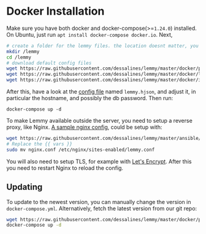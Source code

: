 # Docker Installation

Make sure you have both docker and docker-compose(>=`1.24.0`) installed. On Ubuntu, just run `apt install docker-compose docker.io`. Next, 

```bash
# create a folder for the lemmy files. the location doesnt matter, you can put this anywhere you want
mkdir /lemmy
cd /lemmy
# download default config files
wget https://raw.githubusercontent.com/dessalines/lemmy/master/docker/prod/docker-compose.yml
wget https://raw.githubusercontent.com/dessalines/lemmy/master/docker/lemmy.hjson
wget https://raw.githubusercontent.com/dessalines/lemmy/master/docker/iframely.config.local.js
```

After this, have a look at the [config file](administration_configuration.md) named `lemmy.hjson`, and adjust it, in particular the hostname, and possibly the db password. Then run:

`docker-compose up -d`

To make Lemmy available outside the server, you need to setup a reverse proxy, like Nginx. [A sample nginx config](https://raw.githubusercontent.com/dessalines/lemmy/master/ansible/templates/nginx.conf), could be setup with:

```bash
wget https://raw.githubusercontent.com/dessalines/lemmy/master/ansible/templates/nginx.conf
# Replace the {{ vars }}
sudo mv nginx.conf /etc/nginx/sites-enabled/lemmy.conf
```

You will also need to setup TLS, for example with [Let's Encrypt](https://letsencrypt.org/). After this you need to restart Nginx to reload the config.

## Updating

To update to the newest version, you can manually change the version in `docker-compose.yml`. Alternatively, fetch the latest version from our git repo:

```bash
wget https://raw.githubusercontent.com/dessalines/lemmy/master/docker/prod/docker-compose.yml
docker-compose up -d
```
